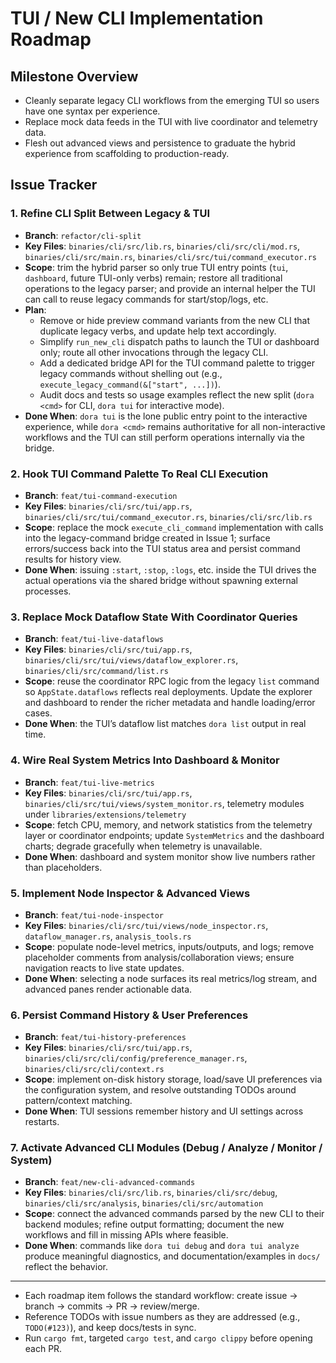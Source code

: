 # TUI / New CLI Implementation Roadmap

## Milestone Overview
- Cleanly separate legacy CLI workflows from the emerging TUI so users have one syntax per experience.
- Replace mock data feeds in the TUI with live coordinator and telemetry data.
- Flesh out advanced views and persistence to graduate the hybrid experience from scaffolding to production-ready.

## Issue Tracker

### 1. Refine CLI Split Between Legacy & TUI
- **Branch**: `refactor/cli-split`
- **Key Files**: `binaries/cli/src/lib.rs`, `binaries/cli/src/cli/mod.rs`, `binaries/cli/src/main.rs`, `binaries/cli/src/tui/command_executor.rs`
- **Scope**: trim the hybrid parser so only true TUI entry points (`tui`, `dashboard`, future TUI-only verbs) remain; restore all traditional operations to the legacy parser; and provide an internal helper the TUI can call to reuse legacy commands for start/stop/logs, etc.
- **Plan**:
  - Remove or hide preview command variants from the new CLI that duplicate legacy verbs, and update help text accordingly.
  - Simplify `run_new_cli` dispatch paths to launch the TUI or dashboard only; route all other invocations through the legacy CLI.
  - Add a dedicated bridge API for the TUI command palette to trigger legacy commands without shelling out (e.g., `execute_legacy_command(&["start", ...])`).
  - Audit docs and tests so usage examples reflect the new split (`dora <cmd>` for CLI, `dora tui` for interactive mode).
- **Done When**: `dora tui` is the lone public entry point to the interactive experience, while `dora <cmd>` remains authoritative for all non-interactive workflows and the TUI can still perform operations internally via the bridge.

### 2. Hook TUI Command Palette To Real CLI Execution
- **Branch**: `feat/tui-command-execution`
- **Key Files**: `binaries/cli/src/tui/app.rs`, `binaries/cli/src/tui/command_executor.rs`, `binaries/cli/src/lib.rs`
- **Scope**: replace the mock `execute_cli_command` implementation with calls into the legacy-command bridge created in Issue 1; surface errors/success back into the TUI status area and persist command results for history view.
- **Done When**: issuing `:start`, `:stop`, `:logs`, etc. inside the TUI drives the actual operations via the shared bridge without spawning external processes.

### 3. Replace Mock Dataflow State With Coordinator Queries
- **Branch**: `feat/tui-live-dataflows`
- **Key Files**: `binaries/cli/src/tui/app.rs`, `binaries/cli/src/tui/views/dataflow_explorer.rs`, `binaries/cli/src/command/list.rs`
- **Scope**: reuse the coordinator RPC logic from the legacy `list` command so `AppState.dataflows` reflects real deployments. Update the explorer and dashboard to render the richer metadata and handle loading/error cases.
- **Done When**: the TUI’s dataflow list matches `dora list` output in real time.

### 4. Wire Real System Metrics Into Dashboard & Monitor
- **Branch**: `feat/tui-live-metrics`
- **Key Files**: `binaries/cli/src/tui/app.rs`, `binaries/cli/src/tui/views/system_monitor.rs`, telemetry modules under `libraries/extensions/telemetry`
- **Scope**: fetch CPU, memory, and network statistics from the telemetry layer or coordinator endpoints; update `SystemMetrics` and the dashboard charts; degrade gracefully when telemetry is unavailable.
- **Done When**: dashboard and system monitor show live numbers rather than placeholders.

### 5. Implement Node Inspector & Advanced Views
- **Branch**: `feat/tui-node-inspector`
- **Key Files**: `binaries/cli/src/tui/views/node_inspector.rs`, `dataflow_manager.rs`, `analysis_tools.rs`
- **Scope**: populate node-level metrics, inputs/outputs, and logs; remove placeholder comments from analysis/collaboration views; ensure navigation reacts to live state updates.
- **Done When**: selecting a node surfaces its real metrics/log stream, and advanced panes render actionable data.

### 6. Persist Command History & User Preferences
- **Branch**: `feat/tui-history-preferences`
- **Key Files**: `binaries/cli/src/tui/app.rs`, `binaries/cli/src/cli/config/preference_manager.rs`, `binaries/cli/src/cli/context.rs`
- **Scope**: implement on-disk history storage, load/save UI preferences via the configuration system, and resolve outstanding TODOs around pattern/context matching.
- **Done When**: TUI sessions remember history and UI settings across restarts.

### 7. Activate Advanced CLI Modules (Debug / Analyze / Monitor / System)
- **Branch**: `feat/new-cli-advanced-commands`
- **Key Files**: `binaries/cli/src/lib.rs`, `binaries/cli/src/debug`, `binaries/cli/src/analysis`, `binaries/cli/src/automation`
- **Scope**: connect the advanced commands parsed by the new CLI to their backend modules; refine output formatting; document the new workflows and fill in missing APIs where feasible.
- **Done When**: commands like `dora tui debug` and `dora tui analyze` produce meaningful diagnostics, and documentation/examples in `docs/` reflect the behavior.

---
- Each roadmap item follows the standard workflow: create issue → branch → commits → PR → review/merge.
- Reference TODOs with issue numbers as they are addressed (e.g., `TODO(#123)`), and keep docs/tests in sync.
- Run `cargo fmt`, targeted `cargo test`, and `cargo clippy` before opening each PR.
